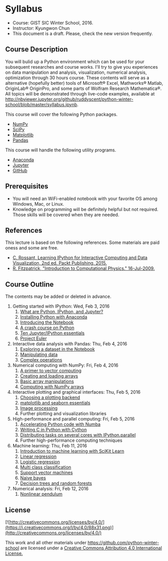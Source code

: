 
# Syllabus
* Course: GIST SIC Winter School, 2016.
* Instructor: Kyungwon Chun
* This document is a draft. Please, check the new version frequently.

## Course Description

You will bulid up a Python environment which can be used for your subsequent researches and course works. I'll try to give you experiences on data manipulation and analysis, visualization, numerical analysis, optimization through 30 hours course. These contents will serve as a alternative (hopefully better) tools of Microsoft® Excel, Mathworks® Matlab, OriginLab® OriginPro, and some parts of Wolfram Research Mathematica®. All topics will be demonstrated through live-code examples, available at http://nbviewer.jupyter.org/github/ruddyscent/python-winter-school/blob/master/syllabus.ipynb.

This course will cover the following Python packages.
* [NumPy](http://www.numpy.org/)
* [SciPy](http://www.scipy.org/)
* [Matplotlib](http://matplotlib.org/)
* [Pandas](http://pandas.pydata.org/)

This course will handle the following utility programs.
* [Anaconda](https://www.continuum.io/why-anaconda)
* [Jupyter](http://jupyter.org/)
* [GitHub](https://github.com/)

## Prerequisites
* You will need an WiFi-enabled notebook with your favorite OS among Windows, Mac, or Linux.
* Knowledge on programming will be definitely helpful but not required. Those skills will be covered when they are needed.

## References
This lecture is based on the following references. Some materials are paid oness and some are free.
* [C. Rossant, Learning IPython for Interactive Computing and Data Visualization, 2nd ed. Packt Publishing, 2015.](https://www.packtpub.com/big-data-and-business-intelligence/learning-ipython-interactive-computing-and-data-visualization-sec)
* [R. Fitzpatrick, "Introduction to Computational Physics." 16-Jul-2009.](http://farside.ph.utexas.edu/teaching/329/329.html)

## Course Outline
The contents may be added or deleted in advance.

1. Getting started with IPython: Wed, Feb 3, 2016
   1. [What are Python, IPython, and Jupyter?](intro.ipynb)
   1. [Installing Python with Anaconda](https://github.com/ipython-books/minibook-2nd-code/blob/master/chapter1/12-installation.ipynb)
   1. [Introducing the Notebook](https://github.com/ipython-books/minibook-2nd-code/blob/master/chapter1/13-nbui.ipynb)
   1. [A crash course on Python](https://github.com/ipython-books/minibook-2nd-code/blob/master/chapter1/14-python.ipynb)
   1. [Ten Jupyter/IPython essentials](https://github.com/ipython-books/minibook-2nd-code/blob/master/chapter1/15-ten.ipynb)
   1. [Project Euler](https://github.com/ruddyscent/project-euler)
1. Interactive data analysis with Pandas: Thu, Feb 4, 2016
   1. [Exploring a dataset in the Notebook](https://github.com/ipython-books/minibook-2nd-code/blob/master/chapter2/21-exploring.ipynb)
   1. [Manipulating data](https://github.com/ipython-books/minibook-2nd-code/blob/master/chapter2/22-manipulating.ipynb)
   1. [Complex operations](https://github.com/ipython-books/minibook-2nd-code/blob/master/chapter2/23-groupby.ipynb)
1. Numerical computing with NumPy: Fri, Feb 4, 2016
   1. [A primer to vector computing](https://github.com/ipython-books/minibook-2nd-code/blob/master/chapter3/31-primer.ipynb)
   1. [Creating and loading arrays](https://github.com/ipython-books/minibook-2nd-code/blob/master/chapter3/32-creating.ipynb)
   1. [Basic array manipulations](https://github.com/ipython-books/minibook-2nd-code/blob/master/chapter3/33-basic.ipynb)
   1. [Computing with NumPy arrays](https://github.com/ipython-books/minibook-2nd-code/blob/master/chapter3/34-computing.ipynb)
1. Interactive plotting and graphical interfaces: Thu, Feb 5, 2016
   1. [Choosing a plotting backend](https://github.com/ipython-books/minibook-2nd-code/blob/master/chapter4/41-notebook.ipynb)
   1. [matplotlib and seaborn essentials](https://github.com/ipython-books/minibook-2nd-code/blob/master/chapter4/42-mpl.ipynb)
   1. [Image processing](https://github.com/ipython-books/minibook-2nd-code/blob/master/chapter4/43-image.ipynb)
   1. Further plotting and visualization libraries
1. High-performance and parallel computing: Fri, Feb 5, 2016
   1. [Accelerating Python code with Numba](https://github.com/ipython-books/minibook-2nd-code/blob/master/chapter5/51-numba.ipynb)
   1. [Writing C in Python with Cython](https://github.com/ipython-books/minibook-2nd-code/blob/master/chapter5/52-cython.ipynb)
   1. [Distributing tasks on several cores with IPython.parallel](https://github.com/ipython-books/minibook-2nd-code/blob/master/chapter5/53-parallel.ipynb)
   1. Further high-performance computing techniques
1. Machine learning: Thu, Feb 11, 2016
   1. [Introduction to machine learning with SciKit Learn](https://github.com/jmportilla/Udemy---Machine-Learning/blob/master/Introduction%20to%20Machine%20Learning.ipynb)
   1. [Linear regression](https://github.com/jmportilla/Udemy---Machine-Learning/blob/master/Supervised%20Learning%20-%20%20Linear%20Regression.ipynb)
   1. [Logistic regression](https://github.com/jmportilla/Udemy---Machine-Learning/blob/master/Supervised%20Learning%20-%20Logistic%20Regression.ipynb)
   1. [Multi class classification](https://github.com/jmportilla/Udemy---Machine-Learning/blob/master/Multi-Class%20Classification.ipynb)
   1. [Support vector machines](https://github.com/jmportilla/Udemy---Machine-Learning/blob/master/Support%20Vector%20Machines.ipynb)
   1. [Naive bayes](https://github.com/jmportilla/Udemy---Machine-Learning/blob/master/Supervised%20Learning%20-%20Naive%20Bayes.ipynb)
   1. [Decision trees and random forests](https://github.com/jmportilla/Udemy---Machine-Learning/blob/master/Decision%20Trees%20and%20Random%20Forests.ipynb)
1. Numerical analysis: Fri, Feb 12, 2016
   1. [Nonlinear pendulum](fitzpatrick_ch04.ipynb)

## License

[![http://creativecommons.org/licenses/by/4.0/](https://i.creativecommons.org/l/by/4.0/88x31.png)](http://creativecommons.org/licenses/by/4.0/)

This work and all other materials under https://github.com/python-winter-school are licensed under a [Creative Commons Attribution 4.0 International License.](http://creativecommons.org/licenses/by/4.0/)
